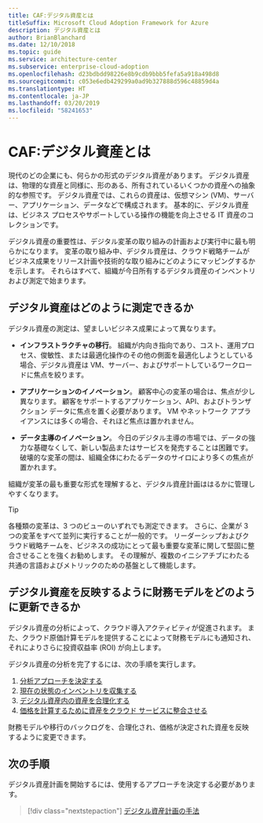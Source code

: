 ```yaml
---
title: CAF:デジタル資産とは
titleSuffix: Microsoft Cloud Adoption Framework for Azure
description: デジタル資産とは
author: BrianBlanchard
ms.date: 12/10/2018
ms.topic: guide
ms.service: architecture-center
ms.subservice: enterprise-cloud-adoption
ms.openlocfilehash: d23bdbdd98226e8b9cdb9bbb5fefa5a918a498d8
ms.sourcegitcommit: c053e6edb429299a0ad9b327888d596c48859d4a
ms.translationtype: HT
ms.contentlocale: ja-JP
ms.lasthandoff: 03/20/2019
ms.locfileid: "58241653"
---
```

<!-- markdownlint-disable MD026 -->

# <a name="caf-what-is-a-digital-estate"></a>CAF:デジタル資産とは

現代のどの企業にも、何らかの形式のデジタル資産があります。 デジタル資産は、物理的な資産と同様に、形のある、所有されているいくつかの資産への抽象的な参照です。 デジタル資産では、これらの資産は、仮想マシン (VM)、サーバー、アプリケーション、データなどで構成されます。 基本的に、デジタル資産は、ビジネス プロセスやサポートしている操作の機能を向上させる IT 資産のコレクションです。

デジタル資産の重要性は、デジタル変革の取り組みの計画および実行中に最も明らかになります。 変革の取り組み中、デジタル資産は、クラウド戦略チームがビジネス成果をリリース計画や技術的な取り組みにどのようにマッピングするかを示します。 それらはすべて、組織が今日所有するデジタル資産のインベントリおよび測定で始まります。

## <a name="how-can-a-digital-estate-be-measured"></a>デジタル資産はどのように測定できるか

デジタル資産の測定は、望ましいビジネス成果によって異なります。

- **インフラストラクチャの移行**。 組織が内向き指向であり、コスト、運用プロセス、俊敏性、または最適化操作のその他の側面を最適化しようとしている場合、デジタル資産は VM、サーバー、およびサポートしているワークロードに焦点を絞ります。

- **アプリケーションのイノベーション**。 顧客中心の変革の場合は、焦点が少し異なります。 顧客をサポートするアプリケーション、API、およびトランザクション データに焦点を置く必要があります。 VM やネットワーク アプライアンスには多くの場合、それほど焦点は置かれません。

- **データ主導のイノベーション**。 今日のデジタル主導の市場では、データの強力な基礎なくして、新しい製品またはサービスを発売することは困難です。 破壊的な変革の間は、組織全体にわたるデータのサイロにより多くの焦点が置かれます。

組織が変革の最も重要な形式を理解すると、デジタル資産計画ははるかに管理しやすくなります。

> [!TIP]
> 各種類の変革は、3 つのビューのいずれでも測定できます。 さらに、企業が 3 つの変革をすべて並列に実行することが一般的です。 リーダーシップおよびクラウド戦略チームを、ビジネスの成功にとって最も重要な変革に関して堅固に整合させることを強くお勧めします。 その理解が、複数のイニシアチブにわたる共通の言語およびメトリックのための基盤として機能します。

## <a name="how-can-a-financial-model-be-updated-to-reflect-the-digital-estate"></a>デジタル資産を反映するように財務モデルをどのように更新できるか

デジタル資産の分析によって、クラウド導入アクティビティが促進されます。 また、クラウド原価計算モデルを提供することによって財務モデルにも通知され、それによりさらに投資収益率 (ROI) が向上します。

デジタル資産の分析を完了するには、次の手順を実行します。

1. [分析アプローチを決定する](approach.md)
1. [現在の状態のインベントリを収集する](inventory.md)
1. [デジタル資産内の資産を合理化する](rationalize.md)
1. [価格を計算するために資産をクラウド サービスに整合させる](calculate.md)

財務モデルや移行のバックログを、合理化され、価格が決定された資産を反映するように変更できます。

## <a name="next-steps"></a>次の手順

デジタル資産計画を開始するには、使用するアプローチを決定する必要があります。

> [!div class="nextstepaction"]
> [デジタル資産計画の手法](approach.md)